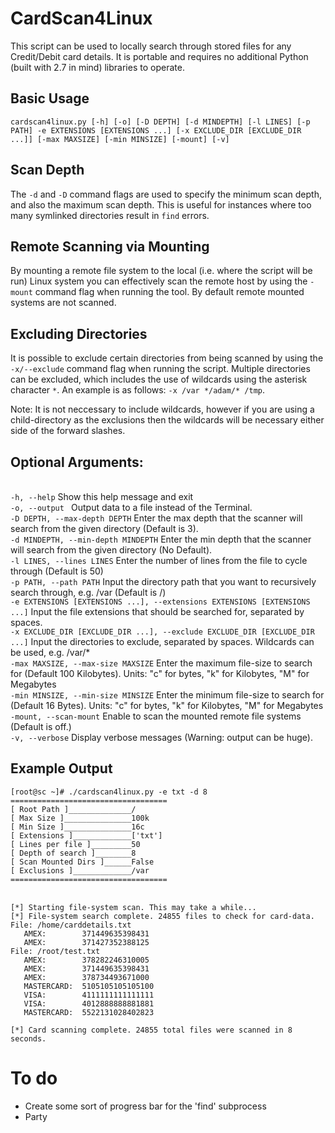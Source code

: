 # CardScan4Linux
This script can be used to locally search through stored files for any Credit/Debit card details. It is portable and requires no additional Python (built with 2.7 in mind) libraries to operate.

## Basic Usage 
`cardscan4linux.py [-h] [-o] [-D DEPTH] [-d MINDEPTH] [-l LINES] [-p PATH] -e EXTENSIONS [EXTENSIONS ...] [-x EXCLUDE_DIR [EXCLUDE_DIR ...]] [-max MAXSIZE] [-min MINSIZE] [-mount] [-v]`

## Scan Depth
The `-d` and `-D` command flags are used to specify the minimum scan depth, and also the maximum scan depth. This is useful for instances where too many symlinked directories result in `find` errors.

## Remote Scanning via Mounting
By mounting a remote file system to the local (i.e. where the script will be run) Linux system you can effectively scan the remote host by using the `-mount` command flag when running the tool. By default remote mounted systems are not scanned.

## Excluding Directories
It is possible to exclude certain directories from being scanned by using the `-x/--exclude` command flag when running the script. Multiple directories can be excluded, which includes the use of wildcards using the asterisk character `*`. An example is as follows: `-x /var */adam/* /tmp`. 

Note: It is not neccessary to include wildcards, however if you are using a child-directory as the exclusions then the wildcards will be necessary either side of the forward slashes.

## Optional Arguments:
<br>  `-h, --help`          Show this help message and exit
<br>  `-o, --output `       Output data to a file instead of the Terminal.
<br>  `-D DEPTH, --max-depth DEPTH` Enter the max depth that the scanner will search from the given directory (Default is 3).
<br>  `-d MINDEPTH, --min-depth MINDEPTH` Enter the min depth that the scanner will search from the given directory (No Default).
<br>  `-l LINES, --lines LINES` Enter the number of lines from the file to cycle through (Default is 50)
<br>  `-p PATH, --path PATH`  Input the directory path that you want to recursively search through, e.g. /var (Default is /)
<br>  `-e EXTENSIONS [EXTENSIONS ...], --extensions EXTENSIONS [EXTENSIONS ...]` Input the file extensions that should be searched for, separated by spaces.
<br>  `-x EXCLUDE_DIR [EXCLUDE_DIR ...], --exclude EXCLUDE_DIR [EXCLUDE_DIR ...]` Input the directories to exclude, separated by spaces. Wildcards can be used, e.g. /var/*
<br>  `-max MAXSIZE, --max-size MAXSIZE` Enter the maximum file-size to search for (Default 100 Kilobytes). Units: "c" for bytes, "k" for Kilobytes, "M" for Megabytes
<br>  `-min MINSIZE, --min-size MINSIZE` Enter the minimum file-size to search for (Default 16 Bytes). Units: "c" for bytes, "k" for Kilobytes, "M" for Megabytes
<br>  `-mount, --scan-mount`  Enable to scan the mounted remote file systems (Default is off.)
<br>  `-v, --verbose`         Display verbose messages (Warning: output can be huge).

## Example Output
`[root@sc ~]# ./cardscan4linux.py -e txt -d 8`
<br>`===================================`
<br>`[ Root Path ]______________/`
<br>`[ Max Size ]_______________100k`
<br>`[ Min Size ]_______________16c`
<br>`[ Extensions ]_____________['txt']`
<br>`[ Lines per file ]_________50`
<br>`[ Depth of search ]________8`
<br>`[ Scan Mounted Dirs ]______False`
<br>`[ Exclusions ]_____________/var`
<br>`===================================`

<br>`[*] Starting file-system scan. This may take a while...`
<br>`[*] File-system search complete. 24855 files to check for card-data.`
<br>`File: /home/carddetails.txt`
<br>`	AMEX:		 371449635398431`
<br>`	AMEX:		 371427352388125`
<br>`File: /root/test.txt`
<br>`	AMEX:		 378282246310005`
<br>`	AMEX:		 371449635398431`
<br>`	AMEX:		 378734493671000`
<br>`	MASTERCARD:	 5105105105105100`
<br>`	VISA:		 4111111111111111`
<br>`	VISA:		 4012888888881881`
<br>`	MASTERCARD:	 5522131028402823`

`[*] Card scanning complete. 24855 total files were scanned in 8 seconds.`

# To do

* Create some sort of progress bar for the 'find' subprocess
* Party
